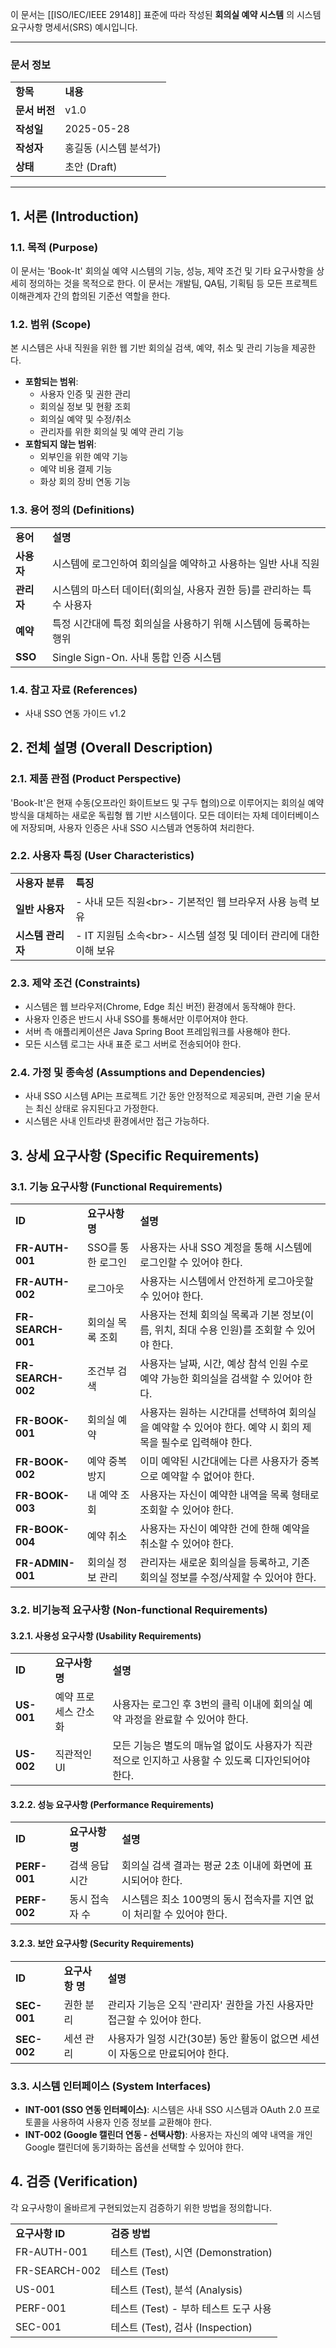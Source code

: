 이 문서는 [[ISO/IEC/IEEE 29148]] 표준에 따라 작성된 **회의실 예약 시스템** 의 시스템 요구사항 명세서(SRS) 예시입니다.

---

### **문서 정보**

|   |   |
|---|---|
|**항목**|**내용**|
|**문서 버전**|v1.0|
|**작성일**|2025-05-28|
|**작성자**|홍길동 (시스템 분석가)|
|**상태**|초안 (Draft)|

---

## 1. 서론 (Introduction)

### 1.1. 목적 (Purpose)

이 문서는 'Book-It' 회의실 예약 시스템의 기능, 성능, 제약 조건 및 기타 요구사항을 상세히 정의하는 것을 목적으로 한다. 이 문서는 개발팀, QA팀, 기획팀 등 모든 프로젝트 이해관계자 간의 합의된 기준선 역할을 한다.

### 1.2. 범위 (Scope)

본 시스템은 사내 직원을 위한 웹 기반 회의실 검색, 예약, 취소 및 관리 기능을 제공한다.

- **포함되는 범위**:
    - 사용자 인증 및 권한 관리
    - 회의실 정보 및 현황 조회
    - 회의실 예약 및 수정/취소
    - 관리자를 위한 회의실 및 예약 관리 기능
- **포함되지 않는 범위**:
    - 외부인을 위한 예약 기능
    - 예약 비용 결제 기능
    - 화상 회의 장비 연동 기능

### 1.3. 용어 정의 (Definitions)

|   |   |
|---|---|
|**용어**|**설명**|
|**사용자**|시스템에 로그인하여 회의실을 예약하고 사용하는 일반 사내 직원|
|**관리자**|시스템의 마스터 데이터(회의실, 사용자 권한 등)를 관리하는 특수 사용자|
|**예약**|특정 시간대에 특정 회의실을 사용하기 위해 시스템에 등록하는 행위|
|**SSO**|Single Sign-On. 사내 통합 인증 시스템|

### 1.4. 참고 자료 (References)

- 사내 SSO 연동 가이드 v1.2

## 2. 전체 설명 (Overall Description)

### 2.1. 제품 관점 (Product Perspective)

'Book-It'은 현재 수동(오프라인 화이트보드 및 구두 협의)으로 이루어지는 회의실 예약 방식을 대체하는 새로운 독립형 웹 기반 시스템이다. 모든 데이터는 자체 데이터베이스에 저장되며, 사용자 인증은 사내 SSO 시스템과 연동하여 처리한다.

### 2.2. 사용자 특징 (User Characteristics)

|   |   |
|---|---|
|**사용자 분류**|**특징**|
|**일반 사용자**|- 사내 모든 직원&lt;br>- 기본적인 웹 브라우저 사용 능력 보유|
|**시스템 관리자**|- IT 지원팀 소속&lt;br>- 시스템 설정 및 데이터 관리에 대한 이해 보유|

### 2.3. 제약 조건 (Constraints)

- 시스템은 웹 브라우저(Chrome, Edge 최신 버전) 환경에서 동작해야 한다.
- 사용자 인증은 반드시 사내 SSO를 통해서만 이루어져야 한다.
- 서버 측 애플리케이션은 Java Spring Boot 프레임워크를 사용해야 한다.
- 모든 시스템 로그는 사내 표준 로그 서버로 전송되어야 한다.

### 2.4. 가정 및 종속성 (Assumptions and Dependencies)

- 사내 SSO 시스템 API는 프로젝트 기간 동안 안정적으로 제공되며, 관련 기술 문서는 최신 상태로 유지된다고 가정한다.
- 시스템은 사내 인트라넷 환경에서만 접근 가능하다.

## 3. 상세 요구사항 (Specific Requirements)

### 3.1. 기능 요구사항 (Functional Requirements)

|   |   |   |
|---|---|---|
|**ID**|**요구사항 명**|**설명**|
|**FR-AUTH-001**|SSO를 통한 로그인|사용자는 사내 SSO 계정을 통해 시스템에 로그인할 수 있어야 한다.|
|**FR-AUTH-002**|로그아웃|사용자는 시스템에서 안전하게 로그아웃할 수 있어야 한다.|
|**FR-SEARCH-001**|회의실 목록 조회|사용자는 전체 회의실 목록과 기본 정보(이름, 위치, 최대 수용 인원)를 조회할 수 있어야 한다.|
|**FR-SEARCH-002**|조건부 검색|사용자는 날짜, 시간, 예상 참석 인원 수로 예약 가능한 회의실을 검색할 수 있어야 한다.|
|**FR-BOOK-001**|회의실 예약|사용자는 원하는 시간대를 선택하여 회의실을 예약할 수 있어야 한다. 예약 시 회의 제목을 필수로 입력해야 한다.|
|**FR-BOOK-002**|예약 중복 방지|이미 예약된 시간대에는 다른 사용자가 중복으로 예약할 수 없어야 한다.|
|**FR-BOOK-003**|내 예약 조회|사용자는 자신이 예약한 내역을 목록 형태로 조회할 수 있어야 한다.|
|**FR-BOOK-004**|예약 취소|사용자는 자신이 예약한 건에 한해 예약을 취소할 수 있어야 한다.|
|**FR-ADMIN-001**|회의실 정보 관리|관리자는 새로운 회의실을 등록하고, 기존 회의실 정보를 수정/삭제할 수 있어야 한다.|

### 3.2. 비기능적 요구사항 (Non-functional Requirements)

#### 3.2.1. 사용성 요구사항 (Usability Requirements)

|   |   |   |
|---|---|---|
|**ID**|**요구사항 명**|**설명**|
|**US-001**|예약 프로세스 간소화|사용자는 로그인 후 3번의 클릭 이내에 회의실 예약 과정을 완료할 수 있어야 한다.|
|**US-002**|직관적인 UI|모든 기능은 별도의 매뉴얼 없이도 사용자가 직관적으로 인지하고 사용할 수 있도록 디자인되어야 한다.|

#### 3.2.2. 성능 요구사항 (Performance Requirements)

|   |   |   |
|---|---|---|
|**ID**|**요구사항 명**|**설명**|
|**PERF-001**|검색 응답 시간|회의실 검색 결과는 평균 2초 이내에 화면에 표시되어야 한다.|
|**PERF-002**|동시 접속자 수|시스템은 최소 100명의 동시 접속자를 지연 없이 처리할 수 있어야 한다.|

#### 3.2.3. 보안 요구사항 (Security Requirements)

|   |   |   |
|---|---|---|
|**ID**|**요구사항 명**|**설명**|
|**SEC-001**|권한 분리|관리자 기능은 오직 '관리자' 권한을 가진 사용자만 접근할 수 있어야 한다.|
|**SEC-002**|세션 관리|사용자가 일정 시간(30분) 동안 활동이 없으면 세션이 자동으로 만료되어야 한다.|

### 3.3. 시스템 인터페이스 (System Interfaces)

- **INT-001 (SSO 연동 인터페이스)**: 시스템은 사내 SSO 시스템과 OAuth 2.0 프로토콜을 사용하여 사용자 인증 정보를 교환해야 한다.
- **INT-002 (Google 캘린더 연동 - 선택사항)**: 사용자는 자신의 예약 내역을 개인 Google 캘린더에 동기화하는 옵션을 선택할 수 있어야 한다.

## 4. 검증 (Verification)

각 요구사항이 올바르게 구현되었는지 검증하기 위한 방법을 정의합니다.

|   |   |
|---|---|
|**요구사항 ID**|**검증 방법**|
|FR-AUTH-001|테스트 (Test), 시연 (Demonstration)|
|FR-SEARCH-002|테스트 (Test)|
|US-001|테스트 (Test), 분석 (Analysis)|
|PERF-001|테스트 (Test) - 부하 테스트 도구 사용|
|SEC-001|테스트 (Test), 검사 (Inspection)|
